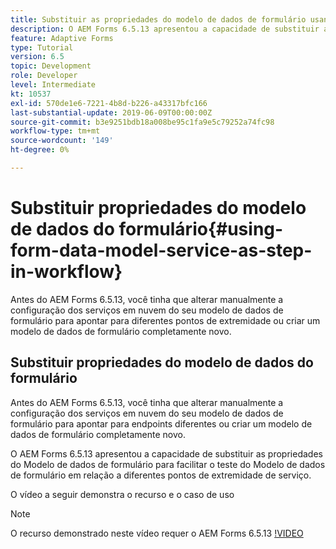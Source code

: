 ```yaml
---
title: Substituir as propriedades do modelo de dados de formulário usando a configuração OSGi
description: O AEM Forms 6.5.13 apresentou a capacidade de substituir as propriedades do modelo de dados de formulário para facilitar o teste de um modelo de dados de formulário em relação a diferentes pontos de extremidade.
feature: Adaptive Forms
type: Tutorial
version: 6.5
topic: Development
role: Developer
level: Intermediate
kt: 10537
exl-id: 570de1e6-7221-4b8d-b226-a43317bfc166
last-substantial-update: 2019-06-09T00:00:00Z
source-git-commit: b3e9251bdb18a008be95c1fa9e5c79252a74fc98
workflow-type: tm+mt
source-wordcount: '149'
ht-degree: 0%

---
```


# Substituir propriedades do modelo de dados do formulário{#using-form-data-model-service-as-step-in-workflow}

Antes do AEM Forms 6.5.13, você tinha que alterar manualmente a configuração dos serviços em nuvem do seu modelo de dados de formulário para apontar para diferentes pontos de extremidade ou criar um modelo de dados de formulário completamente novo.

## Substituir propriedades do modelo de dados do formulário

Antes do AEM Forms 6.5.13, você tinha que alterar manualmente a configuração dos serviços em nuvem do seu modelo de dados de formulário para apontar para endpoints diferentes ou criar um modelo de dados de formulário completamente novo.

O AEM Forms 6.5.13 apresentou a capacidade de substituir as propriedades do Modelo de dados de formulário para facilitar o teste do Modelo de dados de formulário em relação a diferentes pontos de extremidade de serviço.

O vídeo a seguir demonstra o recurso e o caso de uso

>[!NOTE]
>O recurso demonstrado neste vídeo requer o AEM Forms 6.5.13
>[!VIDEO](https://video.tv.adobe.com/v/343762?quality=12&learn=on)

